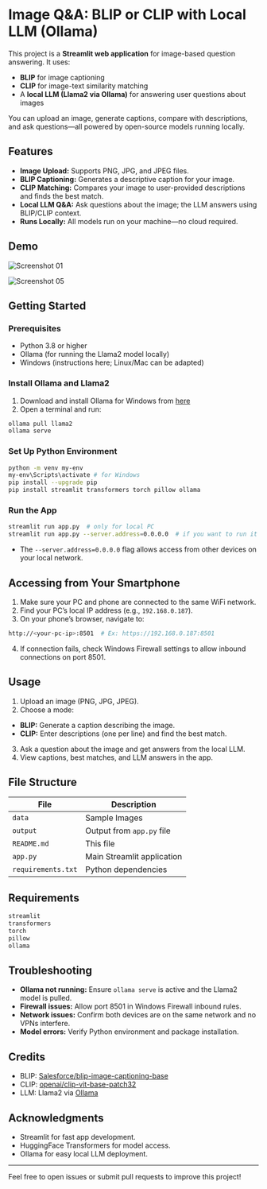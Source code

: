 # Image Q&A: BLIP or CLIP with Local LLM (Ollama)

This project is a **Streamlit web application** for image-based question answering. It uses:
- **BLIP** for image captioning
- **CLIP** for image-text similarity matching
- A **local LLM (Llama2 via Ollama)** for answering user questions about images

You can upload an image, generate captions, compare with descriptions, and ask questions—all powered by open-source models running locally.

## Features

- **Image Upload:** Supports PNG, JPG, and JPEG files.
- **BLIP Captioning:** Generates a descriptive caption for your image.
- **CLIP Matching:** Compares your image to user-provided descriptions and finds the best match.
- **Local LLM Q&A:** Ask questions about the image; the LLM answers using BLIP/CLIP context.
- **Runs Locally:** All models run on your machine—no cloud required.

## Demo

![Screenshot 01](https://github.com/user-attachments/assets/b9864581-1b10-425d-818c-ec1321d6ce39)

![Screenshot 05](https://github.com/user-attachments/assets/e24a974d-446e-4599-ab22-a05cb1b1fa72)

## Getting Started

### Prerequisites

- Python 3.8 or higher
- Ollama (for running the Llama2 model locally)
- Windows (instructions here; Linux/Mac can be adapted)

### Install Ollama and Llama2

1. Download and install Ollama for Windows from [here](https://ollama.com/download/windows)
2. Open a terminal and run:
   
```bash
ollama pull llama2
ollama serve
```

### Set Up Python Environment

```bash
python -m venv my-env
my-env\Scripts\activate # for Windows
pip install --upgrade pip
pip install streamlit transformers torch pillow ollama
```

### Run the App

```bash
streamlit run app.py  # only for local PC
streamlit run app.py --server.address=0.0.0.0  # if you want to run it in your local PC as well as in your smartphone
```

- The `--server.address=0.0.0.0` flag allows access from other devices on your local network.

## Accessing from Your Smartphone

1. Make sure your PC and phone are connected to the same WiFi network.
2. Find your PC’s local IP address (e.g., `192.168.0.187`).
3. On your phone’s browser, navigate to:

```bash
http://<your-pc-ip>:8501  # Ex: https://192.168.0.187:8501
```
4. If connection fails, check Windows Firewall settings to allow inbound connections on port 8501.

## Usage

1. Upload an image (PNG, JPG, JPEG).
2. Choose a mode:
- **BLIP:** Generate a caption describing the image.
- **CLIP:** Enter descriptions (one per line) and find the best match.
3. Ask a question about the image and get answers from the local LLM.
4. View captions, best matches, and LLM answers in the app.

## File Structure

| File           | Description                          |
|----------------|------------------------------------|
| `data`    | Sample Images   |
| `output`       | Output from `app.py` file          |
| `README.md`    | This file                         |
| `app.py`       | Main Streamlit application          |
| `requirements.txt` | Python dependencies               |

## Requirements

```bash
streamlit
transformers
torch
pillow
ollama
```

## Troubleshooting

- **Ollama not running:** Ensure `ollama serve` is active and the Llama2 model is pulled.
- **Firewall issues:** Allow port 8501 in Windows Firewall inbound rules.
- **Network issues:** Confirm both devices are on the same network and no VPNs interfere.
- **Model errors:** Verify Python environment and package installation.

## Credits

- BLIP: [Salesforce/blip-image-captioning-base](https://huggingface.co/Salesforce/blip-image-captioning-base)
- CLIP: [openai/clip-vit-base-patch32](https://huggingface.co/openai/clip-vit-base-patch32)
- LLM: Llama2 via [Ollama](https://ollama.com/download)

## Acknowledgments

- Streamlit for fast app development.
- HuggingFace Transformers for model access.
- Ollama for easy local LLM deployment.

---

Feel free to open issues or submit pull requests to improve this project!

